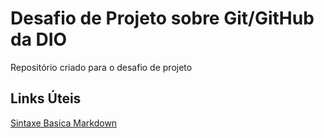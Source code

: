 # Desafio de Projeto sobre Git/GitHub da DIO
Repositório criado para o desafio de projeto

## Links Úteis
[Sintaxe Basica Markdown](https://www.markdownguide.org/basic-syntax/)
